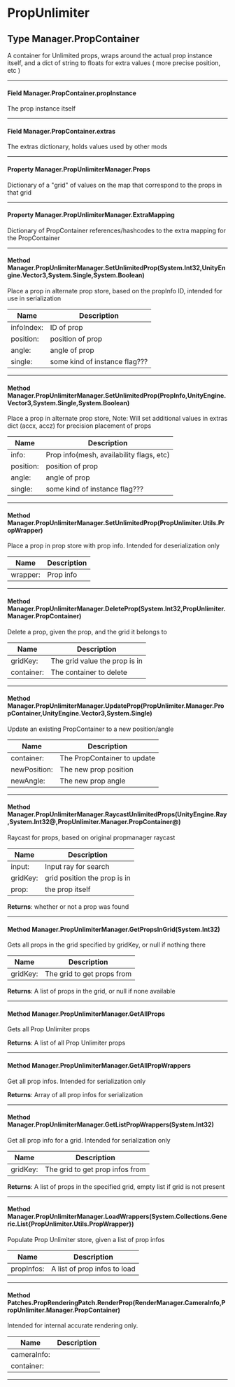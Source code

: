 # PropUnlimiter #

## Type Manager.PropContainer

 A container for Unlimited props, wraps around the actual prop instance itself, and a dict of string to floats for extra values ( more precise position, etc ) 



---
#### Field Manager.PropContainer.propInstance

 The prop instance itself 



---
#### Field Manager.PropContainer.extras

 The extras dictionary, holds values used by other mods 



---
#### Property Manager.PropUnlimiterManager.Props

 Dictionary of a "grid" of values on the map that correspond to the props in that grid 



---
#### Property Manager.PropUnlimiterManager.ExtraMapping

 Dictionary of PropContainer references/hashcodes to the extra mapping for the PropContainer 



---
#### Method Manager.PropUnlimiterManager.SetUnlimitedProp(System.Int32,UnityEngine.Vector3,System.Single,System.Boolean)

 Place a prop in alternate prop store, based on the propInfo ID, intended for use in serialization 

|Name | Description |
|-----|------|
|infoIndex: |ID of prop|
|position: | position of prop|
|angle: | angle of prop |
|single: | some kind of instance flag???|


---
#### Method Manager.PropUnlimiterManager.SetUnlimitedProp(PropInfo,UnityEngine.Vector3,System.Single,System.Boolean)

 Place a prop in alternate prop store, Note: Will set additional values in extras dict (accx, accz) for precision placement of props 

|Name | Description |
|-----|------|
|info: |Prop info(mesh, availability flags, etc)|
|position: | position of prop|
|angle: | angle of prop |
|single: | some kind of instance flag???|


---
#### Method Manager.PropUnlimiterManager.SetUnlimitedProp(PropUnlimiter.Utils.PropWrapper)

 Place a prop in prop store with prop info. Intended for deserialization only 

|Name | Description |
|-----|------|
|wrapper: |Prop info|


---
#### Method Manager.PropUnlimiterManager.DeleteProp(System.Int32,PropUnlimiter.Manager.PropContainer)

 Delete a prop, given the prop, and the grid it belongs to 

|Name | Description |
|-----|------|
|gridKey: |The grid value the prop is in|
|container: |The container to delete|


---
#### Method Manager.PropUnlimiterManager.UpdateProp(PropUnlimiter.Manager.PropContainer,UnityEngine.Vector3,System.Single)

 Update an existing PropContainer to a new position/angle 

|Name | Description |
|-----|------|
|container: |The PropContainer to update|
|newPosition: |The new prop position|
|newAngle: |The new prop angle|


---
#### Method Manager.PropUnlimiterManager.RaycastUnlimitedProps(UnityEngine.Ray,System.Int32@,PropUnlimiter.Manager.PropContainer@)

 Raycast for props, based on original propmanager raycast 

|Name | Description |
|-----|------|
|input: |Input ray for search|
|gridKey: |grid position the prop is in|
|prop: |the prop itself|
**Returns**: whether or not a prop was found



---
#### Method Manager.PropUnlimiterManager.GetPropsInGrid(System.Int32)

 Gets all props in the grid specified by gridKey, or null if nothing there 

|Name | Description |
|-----|------|
|gridKey: |The grid to get props from|
**Returns**: A list of props in the grid, or null if none available



---
#### Method Manager.PropUnlimiterManager.GetAllProps

 Gets all Prop Unlimiter props 

**Returns**: A list of all Prop Unlimiter props



---
#### Method Manager.PropUnlimiterManager.GetAllPropWrappers

 Get all prop infos. Intended for serialization only 

**Returns**: Array of all prop infos for serialization



---
#### Method Manager.PropUnlimiterManager.GetListPropWrappers(System.Int32)

 Get all prop info for a grid. Intended for serialization only 

|Name | Description |
|-----|------|
|gridKey: |The grid to get prop infos from|
**Returns**: A list of props in the specified grid, empty list if grid is not present



---
#### Method Manager.PropUnlimiterManager.LoadWrappers(System.Collections.Generic.List{PropUnlimiter.Utils.PropWrapper})

 Populate Prop Unlimiter store, given a list of prop infos 

|Name | Description |
|-----|------|
|propInfos: |A list of prop infos to load|


---
#### Method Patches.PropRenderingPatch.RenderProp(RenderManager.CameraInfo,PropUnlimiter.Manager.PropContainer)

 Intended for internal accurate rendering only. 

|Name | Description |
|-----|------|
|cameraInfo: ||
|container: ||


---


